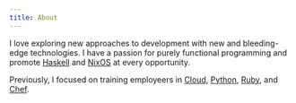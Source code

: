 ```yaml
---
title: About
---
```


I love exploring new approaches to development with new and bleeding-edge
technologies.  I have a passion for purely functional programming and promote
[Haskell] and [NixOS] at every opportunity.

Previously, I focused on training employeers in [Cloud][unlocked], [Python],
[Ruby], and [Chef].

[Chef]: https://www.chef.io/chef/
[Haskell]: https://www.haskell.org/
[NixOS]: http://nixos.org/
[Python]: https://www.python.org/
[Ruby]: https://www.ruby-lang.org/en/
[unlocked]: https://blog.rackspace.com/learn-how-to-cloud-at-unlocked-the-hybrid-cloud
